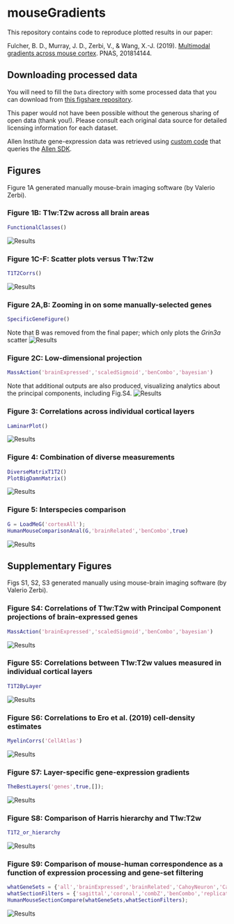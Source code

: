 # mouseGradients

This repository contains code to reproduce plotted results in our paper:

Fulcher, B. D., Murray, J. D., Zerbi, V., & Wang, X.-J. (2019).
[Multimodal gradients across mouse cortex](http://doi.org/10.1073/pnas.1814144116).
PNAS, 201814144.

## Downloading processed data
You will need to fill the `Data` directory with some processed data that you can download from [this figshare repository](https://figshare.com/articles/Mouse_cortical_gradients/7775684).

This paper would not have been possible without the generous sharing of open data (thank you!).
Please consult each original data source for detailed licensing information for each dataset.

Allen Institute gene-expression data was retrieved using [custom code](https://github.com/benfulcher/AllenSDK) that queries the [Allen SDK](https://github.com/AllenInstitute/AllenSDK).

## Figures

Figure 1A generated manually mouse-brain imaging software (by Valerio Zerbi).

### Figure 1B: T1w:T2w across all brain areas

```matlab
FunctionalClasses()
```
![Results](FigureOutputs/FunctionalClasses.png)

### Figure 1C-F: Scatter plots versus T1w:T2w

```matlab
T1T2Corrs()
```
![Results](FigureOutputs/T1T2_Correlations.png)

### Figure 2A,B: Zooming in on some manually-selected genes

```matlab
SpecificGeneFigure()
```

Note that B was removed from the final paper; which only plots the _Grin3a_ scatter
![Results](FigureOutputs/SpecificGenes.png)

### Figure 2C: Low-dimensional projection

```matlab
MassAction('brainExpressed','scaledSigmoid','benCombo','bayesian')
```

Note that additional outputs are also produced, visualizing analytics about the principal components, including Fig.S4.
![Results](FigureOutputs/LowDimProjection.png)


### Figure 3: Correlations across individual cortical layers

```matlab
LaminarPlot()
```

![Results](FigureOutputs/LaminarPlot.png)

### Figure 4: Combination of diverse measurements

```matlab
DiverseMatrixT1T2()
PlotBigDamnMatrix()
```

![Results](FigureOutputs/AllTogetherNow.png)


### Figure 5: Interspecies comparison

```matlab
G = LoadMeG('cortexAll');
HumanMouseComparisonAnal(G,'brainRelated','benCombo',true)
```

![Results](FigureOutputs/InterSpeciesPlot.png)

## Supplementary Figures

Figs S1, S2, S3 generated manually using mouse-brain imaging software (by Valerio Zerbi).

### Figure S4: Correlations of T1w:T2w with Principal Component projections of brain-expressed genes
```matlab
MassAction('brainExpressed','scaledSigmoid','benCombo','bayesian')
```
![Results](FigureOutputs/T1T2_PC_correlations.png)


### Figure S5: Correlations between T1w:T2w values measured in individual cortical layers
```matlab
T1T2ByLayer
```
![Results](FigureOutputs/T1T2ByLayer.png)

### Figure S6: Correlations to Ero et al. (2019) cell-density estimates
```matlab
MyelinCorrs('CellAtlas')
```
![Results](FigureOutputs/CellAtlasCorrelations.png)

### Figure S7: Layer-specific gene-expression gradients

```matlab
TheBestLayers('genes',true,[]);
```

![Results](FigureOutputs/T1T2_geneAllLayers.png)

### Figure S8: Comparison of Harris hierarchy and T1w:T2w

```matlab
T1T2_or_hierarchy
```

![Results](FigureOutputs/T1wT2w_hierarchy.png)

### Figure S9: Comparison of mouse-human correspondence as a function of expression processing and gene-set filtering

```matlab
whatGeneSets = {'all','brainExpressed','brainRelated','CahoyNeuron','CahoyOgligodendrocyte','CahoyAstrocyte','myelinSetOf999'};
whatSectionFilters = {'sagittal','coronal','combZ','benCombo','replicated'};
HumanMouseSectionCompare(whatGeneSets,whatSectionFilters);
```

![Results](FigureOutputs/mouseHumanCorrCompare.png)
